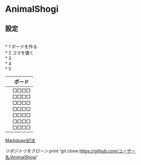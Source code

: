 # AnimalShogi

## 設定
<br>
* 1 ボードを作る<br>
* 2 コマを置く  <br>
* 3<br>
* 4<br>
* 5<br>

|	|ボード|
|---|---|
|	|□□□□<br>□□□□<br>□□□□<br>□□□□<br>□□□□<br>□□□□<br>□□□□|

[Markdown記法](https://gist.github.com/mignonstyle/083c9e1651d7734f84c99b8cf49d57fa)

*リポジトリをクローン*
print 'git clone https://github.com/ユーザー名/AnimalShogi'